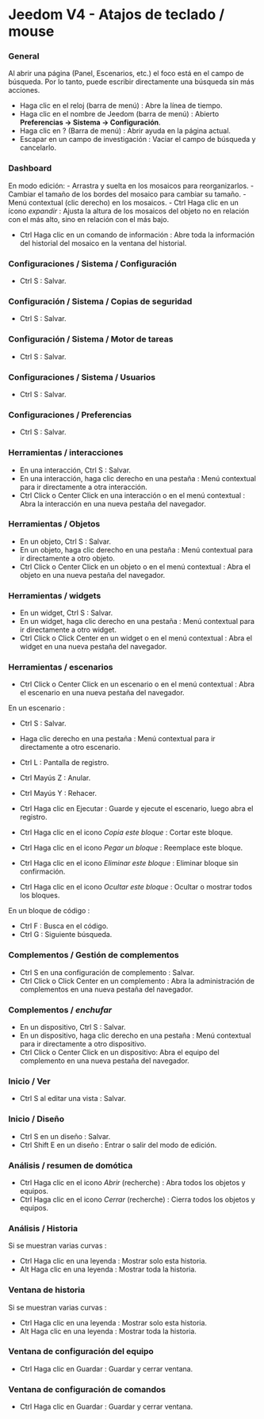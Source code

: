 # Jeedom V4 - Atajos de teclado / mouse

### General

Al abrir una página (Panel, Escenarios, etc.) el foco está en el campo de búsqueda. Por lo tanto, puede escribir directamente una búsqueda sin más acciones.

- Haga clic en el reloj (barra de menú) : Abre la línea de tiempo.
- Haga clic en el nombre de Jeedom (barra de menú)  : Abierto **Preferencias → Sistema → Configuración**.
- Haga clic en ?  (Barra de menú)  : Abrir ayuda en la página actual.
- Escapar en un campo de investigación : Vaciar el campo de búsqueda y cancelarlo.

### Dashboard
En modo edición:
	- Arrastra y suelta en los mosaicos para reorganizarlos.
	- Cambiar el tamaño de los bordes del mosaico para cambiar su tamaño.
	- Menú contextual (clic derecho) en los mosaicos.
	- Ctrl Haga clic en un ícono *expandir* : Ajusta la altura de los mosaicos del objeto no en relación con el más alto, sino en relación con el más bajo.

- Ctrl Haga clic en un comando de información : Abre toda la información del historial del mosaico en la ventana del historial.

### Configuraciones / Sistema / Configuración
- Ctrl S : Salvar.

### Configuración / Sistema / Copias de seguridad
- Ctrl S : Salvar.

### Configuración / Sistema / Motor de tareas
- Ctrl S : Salvar.

### Configuraciones / Sistema / Usuarios
- Ctrl S : Salvar.

### Configuraciones / Preferencias
- Ctrl S : Salvar.

### Herramientas / interacciones
- En una interacción, Ctrl S : Salvar.
- En una interacción, haga clic derecho en una pestaña : Menú contextual para ir directamente a otra interacción.
- Ctrl Click o Center Click en una interacción o en el menú contextual : Abra la interacción en una nueva pestaña del navegador.

### Herramientas / Objetos
- En un objeto, Ctrl S : Salvar.
- En un objeto, haga clic derecho en una pestaña : Menú contextual para ir directamente a otro objeto.
- Ctrl Click o Center Click en un objeto o en el menú contextual : Abra el objeto en una nueva pestaña del navegador.

### Herramientas / widgets
- En un widget, Ctrl S : Salvar.
- En un widget, haga clic derecho en una pestaña : Menú contextual para ir directamente a otro widget.
- Ctrl Click o Click Center en un widget o en el menú contextual : Abra el widget en una nueva pestaña del navegador.

### Herramientas / escenarios
- Ctrl Click o Center Click en un escenario o en el menú contextual : Abra el escenario en una nueva pestaña del navegador.

En un escenario :
- Ctrl S : Salvar.
- Haga clic derecho en una pestaña : Menú contextual para ir directamente a otro escenario.
- Ctrl L : Pantalla de registro.
- Ctrl Mayús Z : Anular.
- Ctrl Mayús Y : Rehacer.

- Ctrl Haga clic en Ejecutar : Guarde y ejecute el escenario, luego abra el registro.
- Ctrl Haga clic en el icono *Copia este bloque* : Cortar este bloque.
- Ctrl Haga clic en el icono *Pegar un bloque* : Reemplace este bloque.
- Ctrl Haga clic en el icono *Eliminar este bloque* : Eliminar bloque sin confirmación.
- Ctrl Haga clic en el icono *Ocultar este bloque* : Ocultar o mostrar todos los bloques.

En un bloque de código :
- Ctrl F : Busca en el código.
- Ctrl G : Siguiente búsqueda.

### Complementos / Gestión de complementos
- Ctrl S en una configuración de complemento : Salvar.
- Ctrl Click o Click Center en un complemento : Abra la administración de complementos en una nueva pestaña del navegador.

### Complementos / *enchufar*
- En un dispositivo, Ctrl S  : Salvar.
- En un dispositivo, haga clic derecho en una pestaña : Menú contextual para ir directamente a otro dispositivo.
- Ctrl Click o Center Click en un dispositivo: Abra el equipo del complemento en una nueva pestaña del navegador.

### Inicio / Ver
- Ctrl S al editar una vista : Salvar.

### Inicio / Diseño
- Ctrl S en un diseño : Salvar.
- Ctrl Shift E en un diseño : Entrar o salir del modo de edición.

### Análisis / resumen de domótica
- Ctrl Haga clic en el icono *Abrir* (recherche) : Abra todos los objetos y equipos.
- Ctrl Haga clic en el icono *Cerrar* (recherche) : Cierra todos los objetos y equipos.

### Análisis / Historia
Si se muestran varias curvas :
- Ctrl Haga clic en una leyenda : Mostrar solo esta historia.
- Alt Haga clic en una leyenda : Mostrar toda la historia.

### Ventana de historia
Si se muestran varias curvas :
- Ctrl Haga clic en una leyenda : Mostrar solo esta historia.
- Alt Haga clic en una leyenda : Mostrar toda la historia.

### Ventana de configuración del equipo
- Ctrl Haga clic en Guardar : Guardar y cerrar ventana.

### Ventana de configuración de comandos
- Ctrl Haga clic en Guardar : Guardar y cerrar ventana.
